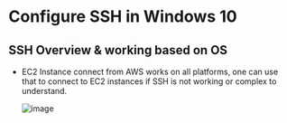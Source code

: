 # Configure SSH in Windows 10

## SSH Overview & working based on OS

- EC2 Instance connect from AWS works on all platforms, one can use that to connect to EC2 instances if SSH is not working or complex to understand.
  
  ![image](https://github.com/user-attachments/assets/5a78b737-0dfd-48e0-be8f-9c5f41307405)

